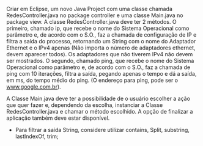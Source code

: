 Criar em Eclipse, um novo Java Project com uma classe chamada RedesController.java no package controller e uma classe Main.java no package view.
A classe RedesController.java deve ter 2 métodos.
O primeiro, chamado ip, que recebe o nome do Sistema Operacional como parâmetro e, de acordo com o S.O., faz a chamada de configuração de IP e
filtra a saída do processo, retornando um String com o nome do Adaptador Ethernet e o IPv4 apenas (Não importa o número de adaptadores ethernet,
devem aparecer todos). Os adaptadores que não tiverem IPv4 não devem ser mostrados. 
O segundo, chamado ping, que recebe o nome do Sistema Operacional como parâmetro e, de acordo com o S.O., faz a chamada de ping com 10 iterações, filtra a saída, pegando apenas o tempo e dá a saída, em ms, do tempo médio do ping. (O endereço para ping, pode ser o www.google.com.br).

A Classe Main.java deve ter a possibilidade de o usuário escolher a ação que quer fazer e, dependendo da escolha, instanciar a Classe RedesController.java e chamar o método escolhido. A opção de finalizar a aplicação também deve estar disponível.

* Para filtrar a saída String, considere utilizar contains, Split, substring, lastIndexOf, trim;
